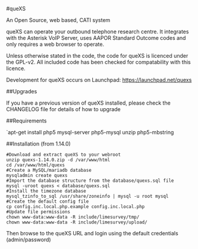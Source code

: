 #queXS

An Open Source, web based, CATI system

queXS can operate your outbound telephone research centre. It integrates with the Asterisk VoIP Server, uses AAPOR Standard Outcome codes and only requires a web browser to operate.

Unless otherwise stated in the code, the code for queXS is licenced under the GPL-v2. All included code has been checked for compatability with this licence.

Development for queXS occurs on Launchpad: https://launchpad.net/quexs

##Upgrades

If you have a previous version of queXS installed, please check the CHANGELOG file for details of how to upgrade

##Requirements

`apt-get install php5 mysql-server php5-mysql unzip php5-mbstring

##Installation (from 1.14.0)

```
#Download and extract queXS to your webroot
unzip quexs-1.14.0.zip -d /var/www/html
cd /var/www/html/quexs
#Create a MySQL/mariadb database 
mysqladmin create quexs
#Import the database structure from the database/quexs.sql file
mysql -uroot quexs < database/quexs.sql
#Install the timezone database 
mysql_tzinfo_to_sql /usr/share/zoneinfo | mysql -u root mysql
#Create the default config file
cp config.inc.local.php.example config.inc.local.php
#Update file permissions
chown www-data:www-data -R include/limesurvey/tmp/
chown www-data:www-data -R include/limesurvey/upload/
```

Then browse to the queXS URL and login using the default credentials (admin/password)

